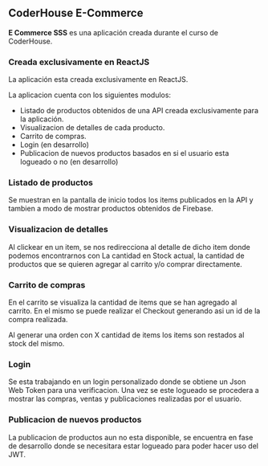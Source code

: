 ## CoderHouse E-Commerce ##

**E Commerce SSS** es una aplicación creada durante el curso de CoderHouse.

### Creada exclusivamente en ReactJS ###

La aplicación esta creada exclusivamente en ReactJS.

La aplicacion cuenta con los siguientes modulos:

- Listado de productos obtenidos de una API creada exclusivamente para la aplicación.
- Visualizacion de detalles de cada producto.
- Carrito de compras.
- Login (en desarrollo)
- Publicacion de nuevos productos basados en si el usuario esta logueado o no (en desarrollo)

### Listado de productos ###

Se muestran en la pantalla de inicio todos los items publicados en la API y tambien a modo de mostrar productos obtenidos de Firebase.

### Visualizacion de detalles ###

Al clickear en un item, se nos redirecciona al detalle de dicho item donde podemos encontrarnos con La cantidad en Stock actual, la cantidad de productos que se quieren agregar al carrito y/o comprar directamente.

### Carrito de compras ###

En el carrito se visualiza la cantidad de items que se han agregado al carrito.
En el mismo se puede realizar el Checkout generando asi un id de la compra realizada.

Al generar una orden con X cantidad de items los items son restados al stock del mismo.

### Login ###

Se esta trabajando en un login personalizado donde se obtiene un Json Web Token para una verificacion.
Una vez se este logueado se procedera a mostrar las compras, ventas y publicaciones realizadas por el usuario.

### Publicacion de nuevos productos ###

La publicacion de productos aun no esta disponible, se encuentra en fase de desarrollo donde se necesitara estar logueado para poder hacer uso del JWT.